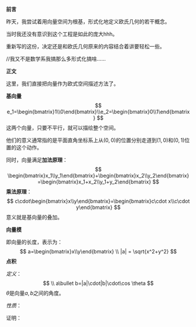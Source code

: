 **前言**

昨天，我尝试着用向量空间为根基，形式化地定义欧氏几何的若干概念。

当时我还没有意识到这个工程是如此的庞大hhh。

重新写的这份，决定还是和欧氏几何原来的内容结合着讲要轻松一些。

//我又不是数学系我搞那么多形式化搞啥……



**正文**

这里，我们直接把向量作为欧式空间描述方法了。

**基向量**
$$
e_1=\begin{bmatrix}1\\0\end{bmatrix}\\e_2=\begin{bmatrix}0\\1\end{bmatrix}
$$
这两个向量，只要不平行，就可以描绘整个空间。

他们的意义通常指的是平面直角坐标系上从$(0,0)$的位置分别走道到$(1,0)$和$(0,1)$位置的这个动作。

同时，向量满足**加法原理**：
$$
\begin{bmatrix}x_1\\y_1\end{bmatrix}+\begin{bmatrix}x_2\\y_2\end{bmatrix}=\begin{bmatrix}x_1+x_2\\y_1+y_2\end{bmatrix}
$$
**乘法原理**：
$$
c\cdot\begin{bmatrix}x\\y\end{bmatrix}=\begin{bmatrix}c\cdot x\\c\cdot y\end{bmatrix}
$$
意义就是基向量的叠加。

**向量模**

即向量的长度，表示为：
$$
a=\begin{bmatrix}x\\y\end{bmatrix}
\\ |a| = \sqrt{x^2+y^2}
$$
**点积**

*定义*：
$$
\\ a\bullet b=|a|\cdot|b|\cdot\cos \theta
$$
$\theta$是向量$a,b$之间的角度。

*性质*：



证明：